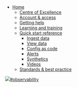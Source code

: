 <!-- TODO: Complete with your own sidebar structure and enable sidebar in index.html - or delete this file. -->
- [Home](/#launch-pad)
    * [Centre of Excellence](/sections/ocoe/ocoe.md)
    * [Account & access](/sections/account/account.md)
    * [Getting help](/sections/help/help.md)
    * [Learning and training](/sections/training/training.md)
    * [Quick start reference](/sections/reference/quickstart.md)
        - [Ingest data](/sections/reference/newrelic/data-ingest.md)
        - [View data](/sections/reference/newrelic/view-data.md)
        - [Config as code](/sections/reference/newrelic/config-as-code.md)
        - [Alerts](/sections/reference/newrelic/alerts.md)
        - [Synthetics](/sections/reference/newrelic/synthetics.md)
        - [Videos](/sections/reference/newrelic/videos.md)
    * [Standards & best practice](/sections/standards/standards.md)


<div class='slackBlock'>
<a href="https://slack.com" ><img src="_media/slack.png">#observability </a>
</dv>
